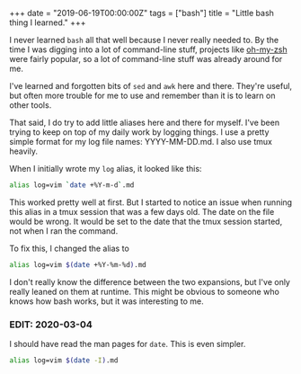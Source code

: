 +++
date = "2019-06-19T00:00:00Z"
tags = ["bash"]
title = "Little bash thing I learned."
+++

I never learned `bash` all that well because I never really needed to. By the
time I was digging into a lot of command-line stuff, projects like
[oh-my-zsh](https://ohmyz.sh/) were fairly popular, so a lot of command-line
stuff was already around for me.

I've learned and forgotten bits of `sed` and `awk` here and there. They're
useful, but often more trouble for me to use and remember than it is to learn on
other tools.

That said, I do try to add little aliases here and there for myself. I've been
trying to keep on top of my daily work by logging things. I use a pretty simple
format for my log file names: YYYY-MM-DD.md. I also use tmux heavily.

When I initially wrote my `log` alias, it looked like this:
```sh
alias log=vim `date +%Y-m-d`.md
```

This worked pretty well at first. But I started to notice an issue when running
this alias in a tmux session that was a few days old. The date on the file would
be wrong. It would be set to the date that the tmux session started, not when I
ran the command.

To fix this, I changed the alias to 
```sh
alias log=vim $(date +%Y-%m-%d).md
```

I don't really know the difference between the two expansions, but I've only
really leaned on them at runtime. This might be obvious to someone who knows how
bash works, but it was interesting to me.

### EDIT: 2020-03-04
I should have read the man pages for `date`. This is even simpler.
```sh
alias log=vim $(date -I).md
```

